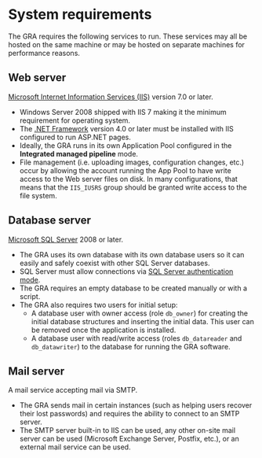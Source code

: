 # System requirements

The GRA requires the following services to run. These services may all be hosted on the same machine
or may be hosted on separate machines for performance reasons.

## Web server
[Microsoft Internet Information Services (IIS)](https://www.iis.net/) version 7.0
  or later.
  * Windows Server 2008 shipped with IIS 7 making it the minimum requirement for operating system.
  * The [.NET Framework](https://msdn.microsoft.com/en-us/vstudio/aa496123.aspx) version 4.0 or later must be installed with IIS configured to run ASP.NET pages.
  * Ideally, the GRA runs in its own Application Pool configured in the **Integrated managed pipeline** mode.
  * File management (i.e. uploading images, configuration changes, etc.) occur by allowing the account running the App Pool to have write access to the Web server files on disk. In many configurations, that means that the `IIS_IUSRS` group should be granted write access to the file system.

## Database server
[Microsoft SQL Server](http://www.microsoft.com/en-us/server-cloud/products/sql-server/) 2008 or later.
  * The GRA uses its own database with its own database users so it can easily and safely coexist with other SQL Server databases.
  * SQL Server must allow connections via [SQL Server authentication mode](https://msdn.microsoft.com/en-us/library/ms144284.aspx).
  * The GRA requires an empty database to be created manually or with a script.
  * The GRA also requires two users for initial setup:
    * A database user with owner access (role `db_owner`) for creating the initial database structures and inserting the initial data. This user can be removed once the application is installed.
    * A database user with read/write access (roles `db_datareader` and `db_datawriter`) to the database for running the GRA software.


## Mail server
A mail service accepting mail via SMTP.
  * The GRA sends mail in certain instances (such as helping users recover their lost passwords) and requires the ability to connect to an SMTP server.
  * The SMTP server built-in to IIS can be used, any other on-site mail server can be used (Microsoft Exchange Server, Postfix, etc.), or an external mail service can be used.